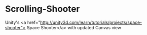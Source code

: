 # Scrolling-Shooter
Unity's &lt;a href="http://unity3d.com/learn/tutorials/projects/space-shooter"> Space Shooter&lt;/a> with updated Canvas view
